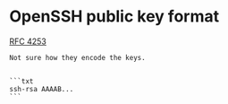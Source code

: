 # OpenSSH public key format

[RFC 4253](https://datatracker.ietf.org/doc/html/rfc4253)

~~~admonish question
Not sure how they encode the keys.
~~~

~~~admonish example title="Example 1: OpenSSH Public Key"

```txt
ssh-rsa AAAAB...
```
~~~
